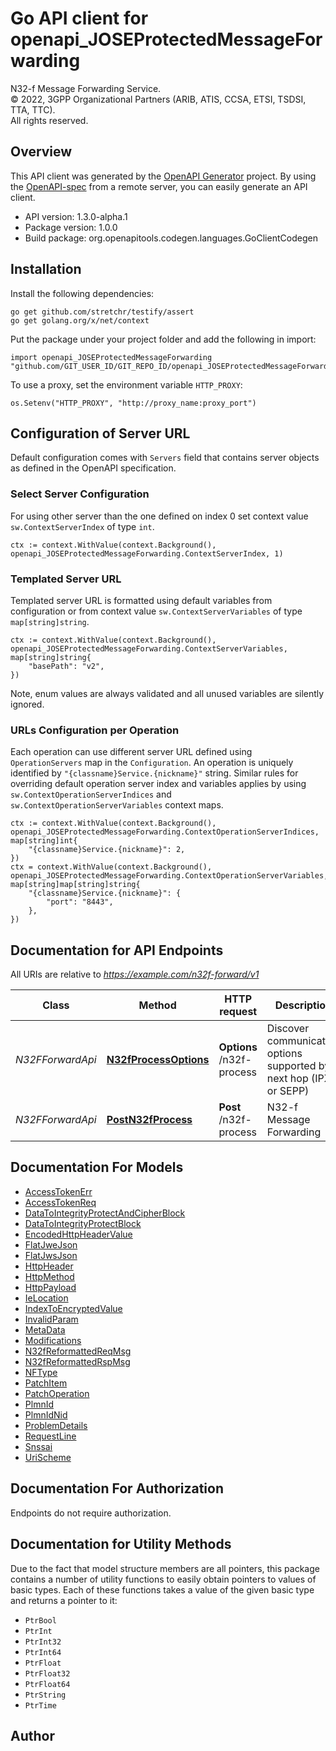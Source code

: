 # Go API client for openapi_JOSEProtectedMessageForwarding

N32-f Message Forwarding Service.  
© 2022, 3GPP Organizational Partners (ARIB, ATIS, CCSA, ETSI, TSDSI, TTA, TTC).  
All rights reserved.


## Overview
This API client was generated by the [OpenAPI Generator](https://openapi-generator.tech) project.  By using the [OpenAPI-spec](https://www.openapis.org/) from a remote server, you can easily generate an API client.

- API version: 1.3.0-alpha.1
- Package version: 1.0.0
- Build package: org.openapitools.codegen.languages.GoClientCodegen

## Installation

Install the following dependencies:

```shell
go get github.com/stretchr/testify/assert
go get golang.org/x/net/context
```

Put the package under your project folder and add the following in import:

```golang
import openapi_JOSEProtectedMessageForwarding "github.com/GIT_USER_ID/GIT_REPO_ID/openapi_JOSEProtectedMessageForwarding"
```

To use a proxy, set the environment variable `HTTP_PROXY`:

```golang
os.Setenv("HTTP_PROXY", "http://proxy_name:proxy_port")
```

## Configuration of Server URL

Default configuration comes with `Servers` field that contains server objects as defined in the OpenAPI specification.

### Select Server Configuration

For using other server than the one defined on index 0 set context value `sw.ContextServerIndex` of type `int`.

```golang
ctx := context.WithValue(context.Background(), openapi_JOSEProtectedMessageForwarding.ContextServerIndex, 1)
```

### Templated Server URL

Templated server URL is formatted using default variables from configuration or from context value `sw.ContextServerVariables` of type `map[string]string`.

```golang
ctx := context.WithValue(context.Background(), openapi_JOSEProtectedMessageForwarding.ContextServerVariables, map[string]string{
	"basePath": "v2",
})
```

Note, enum values are always validated and all unused variables are silently ignored.

### URLs Configuration per Operation

Each operation can use different server URL defined using `OperationServers` map in the `Configuration`.
An operation is uniquely identified by `"{classname}Service.{nickname}"` string.
Similar rules for overriding default operation server index and variables applies by using `sw.ContextOperationServerIndices` and `sw.ContextOperationServerVariables` context maps.

```golang
ctx := context.WithValue(context.Background(), openapi_JOSEProtectedMessageForwarding.ContextOperationServerIndices, map[string]int{
	"{classname}Service.{nickname}": 2,
})
ctx = context.WithValue(context.Background(), openapi_JOSEProtectedMessageForwarding.ContextOperationServerVariables, map[string]map[string]string{
	"{classname}Service.{nickname}": {
		"port": "8443",
	},
})
```

## Documentation for API Endpoints

All URIs are relative to *https://example.com/n32f-forward/v1*

Class | Method | HTTP request | Description
------------ | ------------- | ------------- | -------------
*N32FForwardApi* | [**N32fProcessOptions**](docs/N32FForwardApi.md#n32fprocessoptions) | **Options** /n32f-process | Discover communication options supported by next hop (IPX or SEPP)
*N32FForwardApi* | [**PostN32fProcess**](docs/N32FForwardApi.md#postn32fprocess) | **Post** /n32f-process | N32-f Message Forwarding


## Documentation For Models

 - [AccessTokenErr](docs/AccessTokenErr.md)
 - [AccessTokenReq](docs/AccessTokenReq.md)
 - [DataToIntegrityProtectAndCipherBlock](docs/DataToIntegrityProtectAndCipherBlock.md)
 - [DataToIntegrityProtectBlock](docs/DataToIntegrityProtectBlock.md)
 - [EncodedHttpHeaderValue](docs/EncodedHttpHeaderValue.md)
 - [FlatJweJson](docs/FlatJweJson.md)
 - [FlatJwsJson](docs/FlatJwsJson.md)
 - [HttpHeader](docs/HttpHeader.md)
 - [HttpMethod](docs/HttpMethod.md)
 - [HttpPayload](docs/HttpPayload.md)
 - [IeLocation](docs/IeLocation.md)
 - [IndexToEncryptedValue](docs/IndexToEncryptedValue.md)
 - [InvalidParam](docs/InvalidParam.md)
 - [MetaData](docs/MetaData.md)
 - [Modifications](docs/Modifications.md)
 - [N32fReformattedReqMsg](docs/N32fReformattedReqMsg.md)
 - [N32fReformattedRspMsg](docs/N32fReformattedRspMsg.md)
 - [NFType](docs/NFType.md)
 - [PatchItem](docs/PatchItem.md)
 - [PatchOperation](docs/PatchOperation.md)
 - [PlmnId](docs/PlmnId.md)
 - [PlmnIdNid](docs/PlmnIdNid.md)
 - [ProblemDetails](docs/ProblemDetails.md)
 - [RequestLine](docs/RequestLine.md)
 - [Snssai](docs/Snssai.md)
 - [UriScheme](docs/UriScheme.md)


## Documentation For Authorization

 Endpoints do not require authorization.


## Documentation for Utility Methods

Due to the fact that model structure members are all pointers, this package contains
a number of utility functions to easily obtain pointers to values of basic types.
Each of these functions takes a value of the given basic type and returns a pointer to it:

* `PtrBool`
* `PtrInt`
* `PtrInt32`
* `PtrInt64`
* `PtrFloat`
* `PtrFloat32`
* `PtrFloat64`
* `PtrString`
* `PtrTime`

## Author




